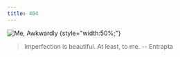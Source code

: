 ```yaml
---
title: 404
---
```


![Me, Awkwardly](/img/glitch.png)
{style="width:50%;"}

> Imperfection is beautiful. At least, to me.
> -- Entrapta
